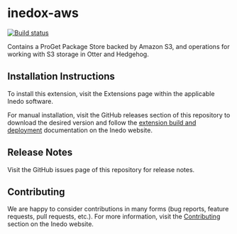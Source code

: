 # inedox-aws

[![Build status](https://ci.appveyor.com/api/projects/status/bjg7koeto6d2ryge/branch/master?svg=true)](https://ci.appveyor.com/project/Inedo/inedox-aws/branch/master)

Contains a ProGet Package Store backed by Amazon S3, and operations for working with S3 storage in Otter and Hedgehog.

## Installation Instructions

To install this extension, visit the Extensions page within the applicable Inedo software.

For manual installation, visit the GitHub releases section of this repository to download the desired version and follow the [extension build and deployment](https://inedo.com/support/documentation/various/inedo-sdk/creating#building-deploying) documentation on the Inedo website.

## Release Notes

Visit the GitHub issues page of this repository for release notes.

## Contributing

We are happy to consider contributions in many forms (bug reports, feature requests, pull requests, etc.). For more information, visit the [Contributing](https://inedo.com/open/contributing) section on the Inedo website.
